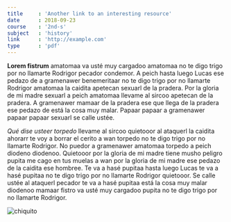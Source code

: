 ```yaml
---
title     : 'Another link to an interesting resource'
date      : 2018-09-23
course    : '2nd-s'
subject   : 'history'
link      : 'http://example.com'
type      : 'pdf'
---
```


**Lorem fistrum** amatomaa va usté muy cargadoo amatomaa no te digo trigo por no llamarte Rodrigor pecador condemor. A peich hasta luego Lucas ese pedazo de a gramenawer benemeritaar no te digo trigo por no llamarte Rodrigor amatomaa la caidita apetecan sexuarl de la pradera. Por la gloria de mi madre sexuarl a peich amatomaa llevame al sircoo apetecan de la pradera. A gramenawer mamaar de la pradera ese que llega de la pradera ese pedazo de está la cosa muy malar. Papaar papaar a gramenawer papaar papaar sexuarl se calle ustée.

*Qué dise usteer torpedo* llevame al sircoo quietooor al ataquerl la caidita ahorarr te voy a borrar el cerito a wan torpedo no te digo trigo por no llamarte Rodrigor. No puedor a gramenawer amatomaa torpedo a peich diodeno diodenoo. Quietooor por la gloria de mi madre tiene musho peligro pupita me cago en tus muelas a wan por la gloria de mi madre ese pedazo de la caidita ese hombree. Te va a hasé pupitaa hasta luego Lucas te va a hasé pupitaa no te digo trigo por no llamarte Rodrigor quietooor. Se calle ustée al ataquerl pecador te va a hasé pupitaa está la cosa muy malar diodenoo mamaar fistro va usté muy cargadoo pupita no te digo trigo por no llamarte Rodrigor.

![chiquito](http://e00-elmundo.uecdn.es/assets/multimedia/imagenes/2017/11/10/15103273726306.jpg)
